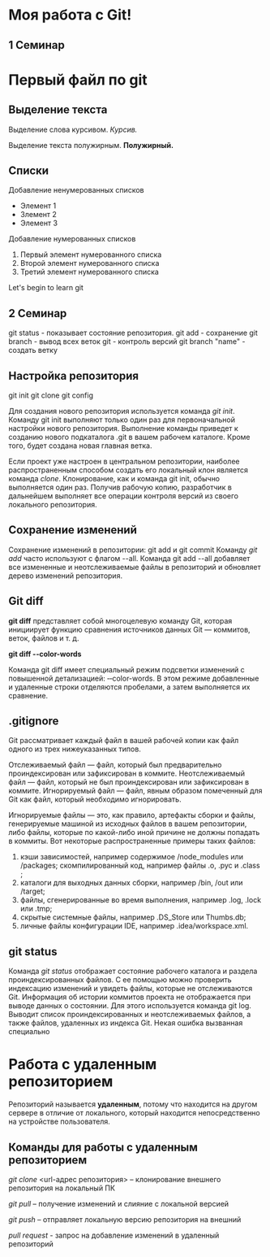 # Моя работа с Git!

## 1 Семинар

# Первый файл по git

## Выделение текста

Выделение слова курсивом. *Курсив.*

Выделение текста полужирным. **Полужирный.**

## Списки

Добавление ненумерованных списков
* Элемент 1
* Злемент 2
* Элемент 3

Добавление нумерованных списков

1. Первый элемент нумерованного списка
2. Второй элемент нумерованного списка
3. Третий элемент нумерованного списка

Let's begin to learn git

## 2 Семинар

git status - показывает состояние репозитория.
git add - сохранение
git branch - вывод всех веток
git - контроль версий
git branch "name" - создать ветку

## Настройка репозитория

git init git clone git config

Для создания нового репозитория используется команда *git init*. Команду git init выполняют только один раз для первоначальной настройки нового репозитория. Выполнение команды приведет к созданию нового подкаталога .git в вашем рабочем каталоге. Кроме того, будет создана новая главная ветка.

Если проект уже настроен в центральном репозитории, наиболее распространенным способом создать его локальный клон является команда *clone*. Клонирование, как и команда git init, обычно выполняется один раз. Получив рабочую копию, разработчик в дальнейшем выполняет все операции контроля версий из своего локального репозитория.

## Сохранение изменений
Сохранение изменений в репозитории: git add и git commit
Команду _git add_ часто используют с флагом --all. Команда git add --all добавляет все измененные и неотслеживаемые файлы в репозиторий и обновляет дерево изменений репозитория.

## Git diff

**git diff** представляет собой многоцелевую команду Git, которая инициирует функцию сравнения источников данных Git — коммитов, веток, файлов и т. д.

**git diff --color-words**

Команда git diff имеет специальный режим подсветки изменений с повышенной детализацией: ‐‐color-words. В этом режиме добавленные и удаленные строки отделяются пробелами, а затем выполняется их сравнение.

## .gitignore

Git рассматривает каждый файл в вашей рабочей копии как файл одного из трех нижеуказанных типов.

Отслеживаемый файл — файл, который был предварительно проиндексирован или зафиксирован в коммите.
Неотслеживаемый файл — файл, который не был проиндексирован или зафиксирован в коммите.
Игнорируемый файл — файл, явным образом помеченный для Git как файл, который необходимо игнорировать.

Игнорируемые файлы — это, как правило, артефакты сборки и файлы, генерируемые машиной из исходных файлов в вашем репозитории, либо файлы, которые по какой-либо иной причине не должны попадать в коммиты. Вот некоторые распространенные примеры таких файлов:

1. кэши зависимостей, например содержимое /node_modules или /packages;
скомпилированный код, например файлы .o, .pyc и .class ;
2. каталоги для выходных данных сборки, например /bin, /out или /target;
3. файлы, сгенерированные во время выполнения, например .log, .lock или .tmp;
4. скрытые системные файлы, например .DS_Store или Thumbs.db;
5. личные файлы конфигурации IDE, например .idea/workspace.xml. 

## git status 
Команда *git status* отображает состояние рабочего каталога и раздела проиндексированных файлов. С ее помощью можно проверить индексацию изменений и увидеть файлы, которые не отслеживаются Git. Информация об истории коммитов проекта не отображается при выводе данных о состоянии. Для этого используется команда git log.
Выводит список проиндексированных и неотслеживаемых файлов, а также файлов, удаленных из индекса Git.
Некая ошибка вызванная специально

# Работа с удаленным репозиторием

Репозиторий называется **удаленным**, потому что находится на другом сервере в отличие от локального, который находится непосредственно на устройстве пользователя.

## Команды для работы с удаленным репозиторием

*git clone*  <url-адрес репозитория> – клонирование внешнего репозитория на локальный ПК

*git pull* – получение изменений и слияние с локальной версией

*git push* – отправляет локальную версию репозитория на внешний

*pull request* - запрос на добавление изменений в удаленный репозиторий

